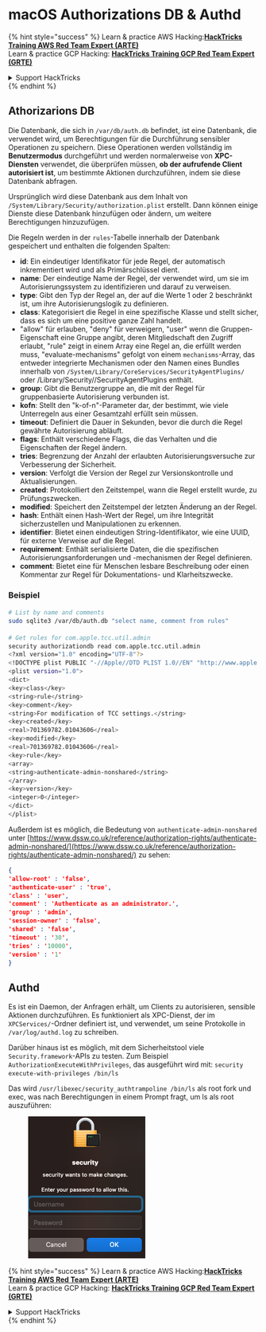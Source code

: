 # macOS Authorizations DB & Authd



{% hint style="success" %}
Learn & practice AWS Hacking:<img src="../../../.gitbook/assets/arte.png" alt="" data-size="line">[**HackTricks Training AWS Red Team Expert (ARTE)**](https://training.hacktricks.xyz/courses/arte)<img src="../../../.gitbook/assets/arte.png" alt="" data-size="line">\
Learn & practice GCP Hacking: <img src="../../../.gitbook/assets/grte.png" alt="" data-size="line">[**HackTricks Training GCP Red Team Expert (GRTE)**<img src="../../../.gitbook/assets/grte.png" alt="" data-size="line">](https://training.hacktricks.xyz/courses/grte)

<details>

<summary>Support HackTricks</summary>

* Check the [**subscription plans**](https://github.com/sponsors/carlospolop)!
* **Join the** 💬 [**Discord group**](https://discord.gg/hRep4RUj7f) or the [**telegram group**](https://t.me/peass) or **follow** us on **Twitter** 🐦 [**@hacktricks\_live**](https://twitter.com/hacktricks\_live)**.**
* **Share hacking tricks by submitting PRs to the** [**HackTricks**](https://github.com/carlospolop/hacktricks) and [**HackTricks Cloud**](https://github.com/carlospolop/hacktricks-cloud) github repos.

</details>
{% endhint %}

## **Athorizarions DB**

Die Datenbank, die sich in `/var/db/auth.db` befindet, ist eine Datenbank, die verwendet wird, um Berechtigungen für die Durchführung sensibler Operationen zu speichern. Diese Operationen werden vollständig im **Benutzermodus** durchgeführt und werden normalerweise von **XPC-Diensten** verwendet, die überprüfen müssen, **ob der aufrufende Client autorisiert ist**, um bestimmte Aktionen durchzuführen, indem sie diese Datenbank abfragen.

Ursprünglich wird diese Datenbank aus dem Inhalt von `/System/Library/Security/authorization.plist` erstellt. Dann können einige Dienste diese Datenbank hinzufügen oder ändern, um weitere Berechtigungen hinzuzufügen.

Die Regeln werden in der `rules`-Tabelle innerhalb der Datenbank gespeichert und enthalten die folgenden Spalten:

* **id**: Ein eindeutiger Identifikator für jede Regel, der automatisch inkrementiert wird und als Primärschlüssel dient.
* **name**: Der eindeutige Name der Regel, der verwendet wird, um sie im Autorisierungssystem zu identifizieren und darauf zu verweisen.
* **type**: Gibt den Typ der Regel an, der auf die Werte 1 oder 2 beschränkt ist, um ihre Autorisierungslogik zu definieren.
* **class**: Kategorisiert die Regel in eine spezifische Klasse und stellt sicher, dass es sich um eine positive ganze Zahl handelt.
* "allow" für erlauben, "deny" für verweigern, "user" wenn die Gruppen-Eigenschaft eine Gruppe angibt, deren Mitgliedschaft den Zugriff erlaubt, "rule" zeigt in einem Array eine Regel an, die erfüllt werden muss, "evaluate-mechanisms" gefolgt von einem `mechanisms`-Array, das entweder integrierte Mechanismen oder den Namen eines Bundles innerhalb von `/System/Library/CoreServices/SecurityAgentPlugins/` oder /Library/Security//SecurityAgentPlugins enthält.
* **group**: Gibt die Benutzergruppe an, die mit der Regel für gruppenbasierte Autorisierung verbunden ist.
* **kofn**: Stellt den "k-of-n"-Parameter dar, der bestimmt, wie viele Unterregeln aus einer Gesamtzahl erfüllt sein müssen.
* **timeout**: Definiert die Dauer in Sekunden, bevor die durch die Regel gewährte Autorisierung abläuft.
* **flags**: Enthält verschiedene Flags, die das Verhalten und die Eigenschaften der Regel ändern.
* **tries**: Begrenzung der Anzahl der erlaubten Autorisierungsversuche zur Verbesserung der Sicherheit.
* **version**: Verfolgt die Version der Regel zur Versionskontrolle und Aktualisierungen.
* **created**: Protokolliert den Zeitstempel, wann die Regel erstellt wurde, zu Prüfungszwecken.
* **modified**: Speichert den Zeitstempel der letzten Änderung an der Regel.
* **hash**: Enthält einen Hash-Wert der Regel, um ihre Integrität sicherzustellen und Manipulationen zu erkennen.
* **identifier**: Bietet einen eindeutigen String-Identifikator, wie eine UUID, für externe Verweise auf die Regel.
* **requirement**: Enthält serialisierte Daten, die die spezifischen Autorisierungsanforderungen und -mechanismen der Regel definieren.
* **comment**: Bietet eine für Menschen lesbare Beschreibung oder einen Kommentar zur Regel für Dokumentations- und Klarheitszwecke.

### Beispiel
```bash
# List by name and comments
sudo sqlite3 /var/db/auth.db "select name, comment from rules"

# Get rules for com.apple.tcc.util.admin
security authorizationdb read com.apple.tcc.util.admin
<?xml version="1.0" encoding="UTF-8"?>
<!DOCTYPE plist PUBLIC "-//Apple//DTD PLIST 1.0//EN" "http://www.apple.com/DTDs/PropertyList-1.0.dtd">
<plist version="1.0">
<dict>
<key>class</key>
<string>rule</string>
<key>comment</key>
<string>For modification of TCC settings.</string>
<key>created</key>
<real>701369782.01043606</real>
<key>modified</key>
<real>701369782.01043606</real>
<key>rule</key>
<array>
<string>authenticate-admin-nonshared</string>
</array>
<key>version</key>
<integer>0</integer>
</dict>
</plist>
```
Außerdem ist es möglich, die Bedeutung von `authenticate-admin-nonshared` unter [https://www.dssw.co.uk/reference/authorization-rights/authenticate-admin-nonshared/](https://www.dssw.co.uk/reference/authorization-rights/authenticate-admin-nonshared/) zu sehen:
```json
{
'allow-root' : 'false',
'authenticate-user' : 'true',
'class' : 'user',
'comment' : 'Authenticate as an administrator.',
'group' : 'admin',
'session-owner' : 'false',
'shared' : 'false',
'timeout' : '30',
'tries' : '10000',
'version' : '1'
}
```
## Authd

Es ist ein Daemon, der Anfragen erhält, um Clients zu autorisieren, sensible Aktionen durchzuführen. Es funktioniert als XPC-Dienst, der im `XPCServices/`-Ordner definiert ist, und verwendet, um seine Protokolle in `/var/log/authd.log` zu schreiben.

Darüber hinaus ist es möglich, mit dem Sicherheitstool viele `Security.framework`-APIs zu testen. Zum Beispiel `AuthorizationExecuteWithPrivileges`, das ausgeführt wird mit: `security execute-with-privileges /bin/ls`

Das wird `/usr/libexec/security_authtrampoline /bin/ls` als root fork und exec, was nach Berechtigungen in einem Prompt fragt, um ls als root auszuführen:

<figure><img src="../../../.gitbook/assets/image.png" alt=""><figcaption></figcaption></figure>

{% hint style="success" %}
Learn & practice AWS Hacking:<img src="../../../.gitbook/assets/arte.png" alt="" data-size="line">[**HackTricks Training AWS Red Team Expert (ARTE)**](https://training.hacktricks.xyz/courses/arte)<img src="../../../.gitbook/assets/arte.png" alt="" data-size="line">\
Learn & practice GCP Hacking: <img src="../../../.gitbook/assets/grte.png" alt="" data-size="line">[**HackTricks Training GCP Red Team Expert (GRTE)**<img src="../../../.gitbook/assets/grte.png" alt="" data-size="line">](https://training.hacktricks.xyz/courses/grte)

<details>

<summary>Support HackTricks</summary>

* Check the [**subscription plans**](https://github.com/sponsors/carlospolop)!
* **Join the** 💬 [**Discord group**](https://discord.gg/hRep4RUj7f) or the [**telegram group**](https://t.me/peass) or **follow** us on **Twitter** 🐦 [**@hacktricks\_live**](https://twitter.com/hacktricks\_live)**.**
* **Share hacking tricks by submitting PRs to the** [**HackTricks**](https://github.com/carlospolop/hacktricks) and [**HackTricks Cloud**](https://github.com/carlospolop/hacktricks-cloud) github repos.

</details>
{% endhint %}
